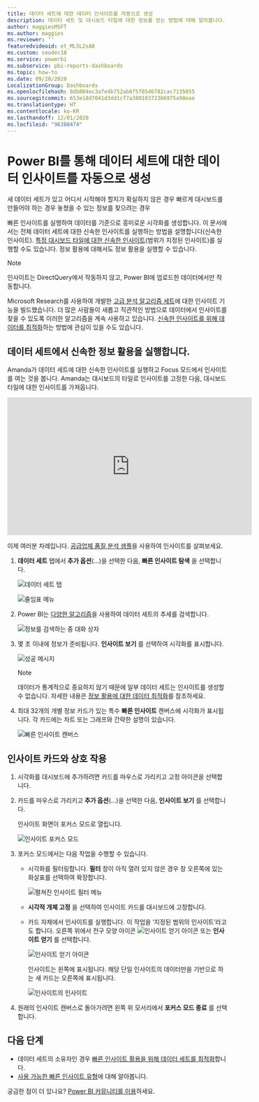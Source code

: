 ```yaml
---
title: 데이터 세트에 대한 데이터 인사이트를 자동으로 생성
description: 데이터 세트 및 대시보드 타일에 대한 정보를 얻는 방법에 대해 알아봅니다.
author: maggiesMSFT
ms.author: maggies
ms.reviewer: ''
featuredvideoid: et_MLSL2sA8
ms.custom: seodec18
ms.service: powerbi
ms.subservice: pbi-reports-dashboards
ms.topic: how-to
ms.date: 09/28/2020
LocalizationGroup: Dashboards
ms.openlocfilehash: 8db804ec3afe4b752ab6f5f8546782cac7135055
ms.sourcegitcommit: 653e18d7041d3dd1cf7a38010372366975a98eae
ms.translationtype: HT
ms.contentlocale: ko-KR
ms.lasthandoff: 12/01/2020
ms.locfileid: "96388474"
---
```

# <a name="generate-data-insights-on-your-dataset-automatically-with-power-bi"></a>Power BI를 통해 데이터 세트에 대한 데이터 인사이트를 자동으로 생성
새 데이터 세트가 있고 어디서 시작해야 할지가 확실하지 않은 경우  빠르게 대시보드를 만들어야 하는 경우  놓쳤을 수 있는 정보를 찾으려는 경우

빠른 인사이트를 실행하여 데이터를 기준으로 흥미로운 시각화를 생성합니다. 이 문서에서는 전체 데이터 세트에 대한 신속한 인사이트를 실행하는 방법을 설명합니다(신속한 인사이트). [특정 대시보드 타일에 대한 신속한 인사이트](../consumer/end-user-insights.md)(범위가 지정된 인사이트)를 실행할 수도 있습니다. 정보 활용에 대해서도 정보 활용을 실행할 수 있습니다.

> [!NOTE]
> 인사이트는 DirectQuery에서 작동하지 않고, Power BI에 업로드한 데이터에서만 작동합니다.
> 

Microsoft Research를 사용하여 개발한 [고급 분석 알고리즘 세트](../consumer/end-user-insight-types.md)에 대한 인사이트 기능을 빌드했습니다. 더 많은 사람들이 새롭고 직관적인 방법으로 데이터에서 인사이트를 찾을 수 있도록 이러한 알고리즘을 계속 사용하고 있습니다. [신속한 인사이트를 위해 데이터를 최적화](service-insights-optimize.md)하는 방법에 관심이 있을 수도 있습니다.

## <a name="run-quick-insights-on-a-dataset"></a>데이터 세트에서 신속한 정보 활용을 실행합니다.
Amanda가 데이터 세트에 대한 신속한 인사이트를 실행하고 Focus 모드에서 인사이트를 여는 것을 봅니다. Amanda는 대시보드의 타일로 인사이트를 고정한 다음, 대시보드 타일에 대한 인사이트를 가져옵니다.

<iframe width="560" height="315" src="https://www.youtube.com/embed/et_MLSL2sA8" frameborder="0" allowfullscreen></iframe>


이제 여러분 차례입니다. [공급업체 품질 분석 샘플](sample-supplier-quality.md)을 사용하여 인사이트를 살펴보세요.

1. **데이터 세트** 탭에서 **추가 옵션**(...)을 선택한 다음, **빠른 인사이트 탐색** 을 선택합니다.
   
    ![데이터 세트 탭](media/service-insights/power-bi-ellipses.png)
   
    ![줄임표 메뉴](media/service-insights/power-bi-tab.png)
2. Power BI는 [다양한 알고리즘](../consumer/end-user-insight-types.md)을 사용하여 데이터 세트의 추세를 검색합니다.
   
    ![정보를 검색하는 중 대화 상자](media/service-insights/pbi_autoinsightssearching.png)
3. 몇 초 이내에 정보가 준비됩니다.  **인사이트 보기** 를 선택하여 시각화를 표시합니다.
   
    ![성공 메시지](media/service-insights/pbi_autoinsightsuccess.png)
   
    > [!NOTE]
    > 데이터가 통계적으로 중요하지 않기 때문에 일부 데이터 세트는 인사이트를 생성할 수 없습니다.  자세한 내용은 [정보 활용에 대한 데이터 최적화](service-insights-optimize.md)를 참조하세요.
    > 
    
4. 최대 32개의 개별 정보 카드가 있는 특수 **빠른 인사이트** 캔버스에 시각화가 표시됩니다. 각 카드에는 차트 또는 그래프와 간략한 설명이 있습니다.
   
    ![빠른 인사이트 캔버스](media/service-insights/power-bi-insights.png)

## <a name="interact-with-the-insight-cards"></a>인사이트 카드와 상호 작용

1. 시각화를 대시보드에 추가하려면 카드를 마우스로 가리키고 고정 아이콘을 선택합니다.

2. 카드를 마우스로 가리키고 **추가 옵션**(...)을 선택한 다음, **인사이트 보기** 를 선택합니다. 

    인사이트 화면이 포커스 모드로 열립니다.
   
    ![인사이트 포커스 모드](media/service-insights/power-bi-insight-focus.png)
3. 포커스 모드에서는 다음 작업을 수행할 수 있습니다.
   
   * 시각화를 필터링합니다. **필터** 창이 아직 열려 있지 않은 경우 창 오른쪽에 있는 화살표를 선택하여 확장합니다.

       ![펼쳐진 인사이트 필터 메뉴](media/service-insights/power-bi-insights-filter-new.png)
   * **시각적 개체 고정** 을 선택하여 인사이트 카드를 대시보드에 고정합니다.
   * 카드 자체에서 인사이트를 실행합니다. 이 작업을 ‘지정된 범위의 인사이트’라고도 합니다. 오른쪽 위에서 전구 모양 아이콘 ![인사이트 얻기 아이콘](media/service-insights/power-bi-bulb-icon.png) 또는 **인사이트 얻기** 를 선택합니다.
     
       ![인사이트 얻기 아이콘](media/service-insights/pbi-autoinsights-tile.png)
     
     인사이트는 왼쪽에 표시됩니다. 해당 단일 인사이트의 데이터만을 기반으로 하는 새 카드는 오른쪽에 표시됩니다.
     
       ![인사이트의 인사이트](media/service-insights/power-bi-insights-on-insights-new.png)
4. 원래의 인사이트 캔버스로 돌아가려면 왼쪽 위 모서리에서 **포커스 모드 종료** 를 선택합니다.

## <a name="next-steps"></a>다음 단계
- 데이터 세트의 소유자인 경우 [빠른 인사이트 활용을 위해 데이터 세트를 최적화](service-insights-optimize.md)합니다.
- [사용 가능한 빠른 인사이트 유형](../consumer/end-user-insight-types.md)에 대해 알아봅니다.

궁금한 점이 더 있나요? [Power BI 커뮤니티를 이용](https://community.powerbi.com/)하세요.
